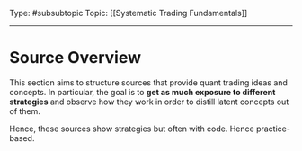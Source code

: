 Type: #subsubtopic 
Topic: [[Systematic Trading Fundamentals]]

---
# Source Overview

This section aims to structure sources that provide quant trading ideas and concepts. In particular, the goal is to **get as much exposure to different strategies** and observe how they work in order to distill latent concepts out of them.

Hence, these sources show strategies but often with code. Hence practice-based.